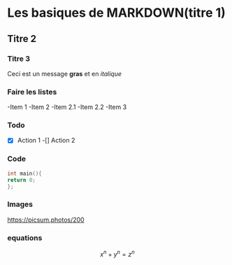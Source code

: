 # Les  basiques de MARKDOWN(titre 1)
##   Titre 2

###   Titre 3



Ceci est un message **gras** et en *italique*

###  Faire les listes
-Item 1
-Item 2
-Item 2.1
-Item 2.2
-Item 3

### Todo

-[X] Action 1
-[] Action 2

### Code

```c
int main(){
return 0;
};
```

### Images
https://picsum.photos/200

### equations

$$ x^n + y^n = z^n $$




